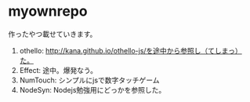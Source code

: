 # myownrepo

作ったやつ載せていきます。

1. othello: http://kana.github.io/othello-js/を途中から参照し（てしまっ）た。
2. Effect: 途中。爆発なう。
3. NumTouch: シンプルにjsで数字タッチゲーム
4. NodeSyn: Nodejs勉強用にどっかを参照した。
